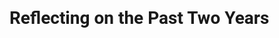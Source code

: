 <style> h1 a {display: none;} .container-lg {min-width: 200px; max-width: 680px; padding: 45px;} h1 {font-family: 'Roboto', sans-serif; font-style: bold} h3,h4,h5,h6,p {line-height: 1.8em; font-family: 'Roboto', sans-serif;} a {color: #7100FF} </style> 

# Reflecting on the Past Two Years



